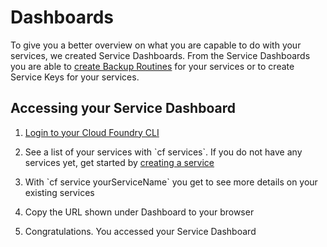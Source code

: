# Dashboards

To give you a better overview on what you are capable to do with your services, we created Service Dashboards. From the Service Dashboards you are able to [create Backup Routines](https://meshcloud.gitbooks.io/meshcloud/content/paas/services/backup.html) for your services or to create Service Keys for your services.

## Accessing your Service Dashboard

1. [Login to your Cloud Foundry CLI ](https://meshcloud.gitbooks.io/meshcloud/content/paas/cloud-foundry-cli-access.html)

2. See a list of your services with \`cf services\`. If you do not have any services yet, get started by [creating a service](https://meshcloud.gitbooks.io/meshcloud/content/paas/services/binding-a-service-to-your-application.html)

3. With \`cf service yourServiceName\` you get to see more details on your existing services

4. Copy the URL shown under Dashboard to your browser 

5. Congratulations. You accessed your Service Dashboard



